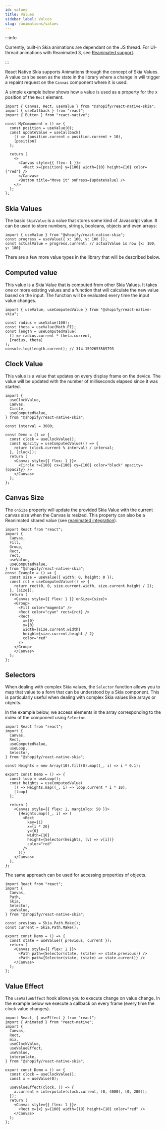 ```yaml
---
id: values
title: Values
sidebar_label: Values
slug: /animations/values
---
```


:::info

Currently, built-in Skia animations are dependant on the JS thread.
For UI-thread animations with Reanimated 3, see [Reanimated support](/docs/animations/reanimated).

:::

React Native Skia supports Animations through the concept of Skia Values. A value can be seen as the state in the library where a change in will trigger a repaint request on the `Canvas` component where it is used.

A simple example below shows how a value is used as a property for the x position of the `Rect` element.

```tsx twoslash
import { Canvas, Rect, useValue } from "@shopify/react-native-skia";
import { useCallback } from "react";
import { Button } from "react-native";

const MyComponent = () => {
  const position = useValue(0);
  const updateValue = useCallback(
    () => (position.current = position.current + 10),
    [position]
  );

  return (
    <>
      <Canvas style={{ flex: 1 }}>
        <Rect x={position} y={100} width={10} height={10} color={"red"} />
      </Canvas>
      <Button title="Move it" onPress={updateValue} />
    </>
  );
};
```

## Skia Values

The basic `SkiaValue` is a value that stores some kind of Javascript value. It can be used to store numbers, strings, booleans, objects and even arrays:

```tsx twoslash
import { useValue } from "@shopify/react-native-skia";
const progress = useValue({ x: 100, y: 100 });
const actualValue = progress.current; // actualValue is now {x: 100, y: 100}
```

There are a few more value types in the library that will be described below.

## Computed value

This value is a Skia Value that is computed from other Skia Values.
It takes one or more existing values and a function that will calculate the new value based on the input. The function will be evaluated every time the input value changes.

```tsx twoslash
import { useValue, useComputedValue } from "@shopify/react-native-skia";

const radius = useValue(100);
const theta = useValue(Math.PI);
const length = useComputedValue(
  () => radius.current * theta.current,
  [radius, theta]
);
console.log(length.current); // 314.1592653589793
```

## Clock Value

This value is a value that updates on every display frame on the device.
The value will be updated with the number of milliseconds elapsed since it was started.

```tsx twoslash
import {
  useClockValue,
  Canvas,
  Circle,
  useComputedValue,
} from "@shopify/react-native-skia";

const interval = 3000;

const Demo = () => {
  const clock = useClockValue();
  const opacity = useComputedValue(() => {
    return (clock.current % interval) / interval;
  }, [clock]);
  return (
    <Canvas style={{ flex: 1 }}>
      <Circle r={100} cx={100} cy={100} color="black" opacity={opacity} />
    </Canvas>
  );
};
```

## Canvas Size

The `onSize` property will update the provided Skia Value with the current canvas size when the Canvas is resized. This property can also be a Reanimated shared value (see [reanimated integration](/docs/animations/reanimated)).

```tsx twoslash
import React from "react";
import {
  Canvas,
  Fill,
  Group,
  Rect,
  rect,
  useValue,
  useComputedValue,
} from "@shopify/react-native-skia";
const Example = () => {
  const size = useValue({ width: 0, height: 0 });
  const rct = useComputedValue(() => {
    return rect(0, 0, size.current.width, size.current.height / 2);
  }, [size]);
  return (
    <Canvas style={{ flex: 1 }} onSize={size}>
    <Group>
      <Fill color="magenta" />
      <Rect color="cyan" rect={rct} />
      <Rect
        x={0}
        y={0}
        width={size.current.width}
        height={size.current.height / 2}
        color="red"
      />
    </Group>
    </Canvas>
  );
};
```

## Selectors

When dealing with complex Skia values, the `Selector` function allows you to map that value to a form that can be understood by a Skia component. This is particularly useful when dealing with complex Skia values like arrays or objects.

In the example below, we access elements in the array corresponding to the index of the component using `Selector`.

```tsx twoslash
import React from "react";
import {
  Canvas,
  Rect,
  useComputedValue,
  useLoop,
  Selector,
} from "@shopify/react-native-skia";

const Heights = new Array(10).fill(0).map((_, i) => i * 0.1);

export const Demo = () => {
  const loop = useLoop();
  const heights = useComputedValue(
    () => Heights.map((_, i) => loop.current * i * 10),
    [loop]
  );

  return (
    <Canvas style={{ flex: 1, marginTop: 50 }}>
      {Heights.map((_, i) => (
        <Rect
          key={i}
          x={i * 20}
          y={0}
          width={16}
          height={Selector(heights, (v) => v[i])}
          color="red"
        />
      ))}
    </Canvas>
  );
};
```

The same approach can be used for accessing properties of objects.

```tsx twoslash
import React from "react";
import {
  Canvas,
  Path,
  Skia,
  Selector,
  useValue,
} from "@shopify/react-native-skia";

const previous = Skia.Path.Make();
const current = Skia.Path.Make();

export const Demo = () => {
  const state = useValue({ previous, current });
  return (
    <Canvas style={{ flex: 1 }}>
      <Path path={Selector(state, (state) => state.previous)} />
      <Path path={Selector(state, (state) => state.current)} />
    </Canvas>
  );
};
```

## Value Effect

The `useValueEffect` hook allows you to execute change on value change.
In the example below we execute a callback on every frame (every time the clock value changes).

```tsx twoslash
import React, { useEffect } from "react";
import { Animated } from "react-native";
import {
  Canvas,
  Rect,
  mix,
  useClockValue,
  useValueEffect,
  useValue,
  interpolate,
} from "@shopify/react-native-skia";

export const Demo = () => {
  const clock = useClockValue();
  const x = useValue(0);

  useValueEffect(clock, () => {
    x.current = interpolate(clock.current, [0, 4000], [0, 200]);
  });
  return (
    <Canvas style={{ flex: 1 }}>
      <Rect x={x} y={100} width={10} height={10} color="red" />
    </Canvas>
  );
};
```